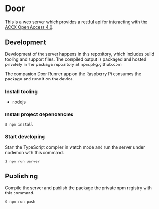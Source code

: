 # Door

This is a web server which provides a restful api for interacting with the [ACCX Open Access 4.0](http://www.accxproducts.com/wiki/index.php?title=Open_Access_4.0).

## Development

Development of the server happens in this repository, which includes build tooling and support files.
The compiled output is packaged and hosted privately in the package repository at npm.pkg.github.com

The companion Door Runner app on the Raspberry Pi consumes the package and runs it on the device.

### Install tooling

* [nodejs](https://nodejs.org/en/)

### Install project dependencies

```
$ npm install
```

### Start developing

Start the TypeScript compiler in watch mode and run the server under nodemon
with this command.

```
$ npm run server
```

## Publishing

Compile the server and publish the package the private npm registry with this
command.

```
$ npm run push
```
